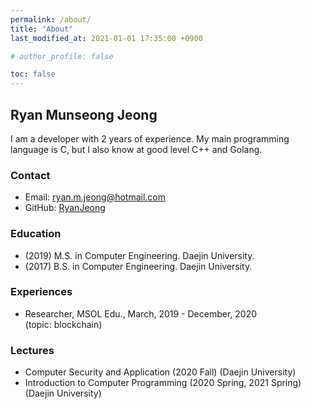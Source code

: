 ```yaml
---
permalink: /about/
title: "About"
last_modified_at: 2021-01-01 17:35:00 +0900

# author_profile: false

toc: false
---
```


## Ryan Munseong Jeong
I am a developer with 2 years of experience. My main programming language is C, but I also know at good level C++ and Golang.

### Contact
* Email: [ryan.m.jeong@hotmail.com](mailto:ryan.m.jeong@hotmail.com)
* GitHub: [RyanJeong](https://github.com/RyanJeong)

### Education
* (2019) M.S. in Computer Engineering. Daejin University.
* (2017) B.S. in Computer Engineering. Daejin University.

### Experiences
* Researcher, MSOL Edu., March, 2019 - December, 2020<br>
(topic: blockchain)

### Lectures
* Computer Security and Application (2020 Fall) (Daejin University)
* Introduction to Computer Programming (2020 Spring, 2021 Spring) (Daejin University)
